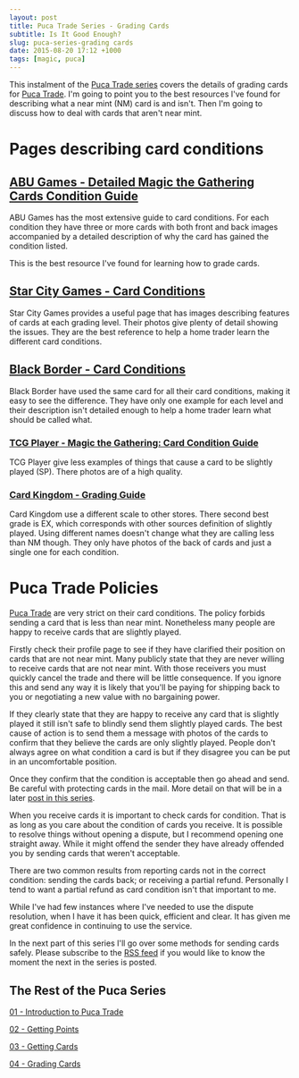 ```yaml
---
layout: post
title: Puca Trade Series - Grading Cards                                                                                                                            
subtitle: Is It Good Enough?              
slug: puca-series-grading cards
date: 2015-08-20 17:12 +1000
tags: [magic, puca]
---
```


This instalment of the [Puca Trade series][5] covers the details of grading 
cards for [Puca Trade][1]. I'm going to point you to the best resources I've 
found for describing what a near mint (NM) card is and isn't. Then I'm going 
to discuss how to deal with cards that aren't near mint.

# Pages describing card conditions

## [ABU Games - Detailed Magic the Gathering Cards Condition Guide][10]

ABU Games has the most extensive guide to card conditions. For each condition
they have three or more cards with both front and back images accompanied by a
detailed description of why the card has gained the condition listed.

This is the best resource I've found for learning how to grade cards.

## [Star City Games - Card Conditions][6]

Star City Games provides a useful page that has images describing features of 
cards at each grading level. Their photos give plenty of detail showing the 
issues. They are the best reference to help a home trader learn the different
card conditions.

## [Black Border - Card Conditions][9]

Black Border have used the same card for all their card conditions, making it
easy to see the difference. They have only one example for each level and their
description isn't detailed enough to help a home trader learn what should be 
called what.

### [TCG Player - Magic the Gathering: Card Condition Guide][7]

TCG Player give less examples of things that cause a card to be slightly played
(SP). There photos are of a high quality.

### [Card Kingdom - Grading Guide][8]

Card Kingdom use a different scale to other stores. There second best grade is
EX, which corresponds with other sources definition of slightly played. Using
different names doesn't change what they are calling less than NM though. They
only have photos of the back of cards and just a single one for each condition.

# Puca Trade Policies

[Puca Trade][1] are very strict on their card conditions. The policy forbids 
sending a card that is less than near mint. Nonetheless many people are happy to
receive cards that are slightly played. 

Firstly check their profile page to see if they have clarified their position on
cards that are not near mint. Many publicly state that they are never willing to 
receive cards that are not near mint. With those receivers you must quickly 
cancel the trade and there will be little consequence. If you ignore this and 
send any way it is likely that you'll be paying for shipping back to you or 
negotiating a new value with no bargaining power.

If they clearly state that they are happy to receive any card that is slightly 
played it still isn't safe to blindly send them slightly played cards. The best
cause of action is to send them a message with photos of the cards to confirm
that they believe the cards are only slightly played. People don't always agree
on what condition a card is but if they disagree you can be put in an 
uncomfortable position.

Once they confirm that the condition is acceptable then go ahead and send. Be
careful with protecting cards in the mail. More detail on that will be in a 
later [post in this series][6].

When you receive cards it is important to check cards for condition. That is as
long as you care about the condition of cards you receive. It is possible to 
resolve things without opening a dispute, but I recommend opening one straight
away. While it might offend the sender they have already offended you by sending
cards that weren't acceptable. 

There are two common results from reporting cards not in the correct condition:
sending the cards back; or receiving a partial refund. Personally I tend to want
a partial refund as card condition isn't that important to me.

While I've had few instances where I've needed to use the dispute resolution, 
when I have it has been quick, efficient and clear. It has given me great 
confidence in continuing to use the service.

In the next part of this series I'll go over some methods for sending cards 
safely. Please subscribe to the [RSS feed][4] if you would like to know the 
moment the next in the series is posted.

## The Rest of the Puca Series

[01 - Introduction to Puca Trade][101]

[02 - Getting Points][102]

[03 - Getting Cards][103]

[04 - Grading Cards][104]

[1]: https://pucatrade.com/invite/gift/65746
[2]: https://deckbox.org/users/LovesTha/
[3]: https://pucatrade.com/account/upgrade
[4]: /feed.xml
[5]: /blog/tag/puca/
[6]: http://www.starcitygames.com/pages/cardconditions
[7]: https://help.tcgplayer.com/hc/en-us/articles/201432037-Magic-the-Gathering-Card-Conditions
[8]: http://www.cardkingdom.com/static/grading
[9]: http://www.blackborder.com/cgi-bin/customscripts/help/condition.cgi
[10]: https://www.abugames.com/Magic_The_Gathering_Cards_Detailed_Condition_Guide.html
[101]: /2015-08-14-puca-01-introduction
[102]: /2015-08-16-puca-02-getting-points
[103]: /2015-09-01-puca-03-getting-cards
[104]: /-puca-04-grading-cards

